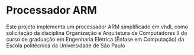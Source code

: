 # Processador ARM

Este projeto implementa um processador ARM simplificado em vhdl, como solicitação da disciplina Organização e Arquitetura de Computadores II do curso de graduação em Engenharia Elétrica (Ênfase em Computação) da Escola politécnica da Universidade de São Paulo

